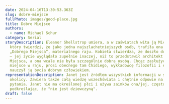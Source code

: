 ```yaml
---
date: 2024-04-16T13:30:53.363Z
slug: dobre-miejsce
fullPhoto: images/good-place.jpg
title: Dobre Miejsce
authors:
  - name: Michael Schur
category: Serial
storyDescription: Eleanor Shellstrop umiera, a w zaświatach wita ją Michael,
  który twierdzi, że jako jedna najszlachetniejszych osób, trafiła ona do
  „Dobrego Miejsca”, materialnego raju. Kobieta stwierdza, że doszło do pomyłki
  – jej życie wyglądało zupełnie inaczej, niż to przedstawił architekt Dobrego
  Miejsca, a ona wcale nie była szczególnie dobrą osobą. Chcąc zasłużyć na
  miejsce w raju, prosi obecnego tam Chidiego, wykładowcę filozofii i etyki, aby
  nauczył ją bycia dobrym człowiekiem.
representationDescription: Janet jest źródłem wszystkich informacji w swojej
  okolicy. Zawiera także całą wiedzę wszechświata i chętnie odpowie na czyjeś
  pytania. Janet nie ma określonej płci i używa zaimków ona/jej, często
  podkreślając, że "nie jest dziewczyną".
draft: false
---
```

